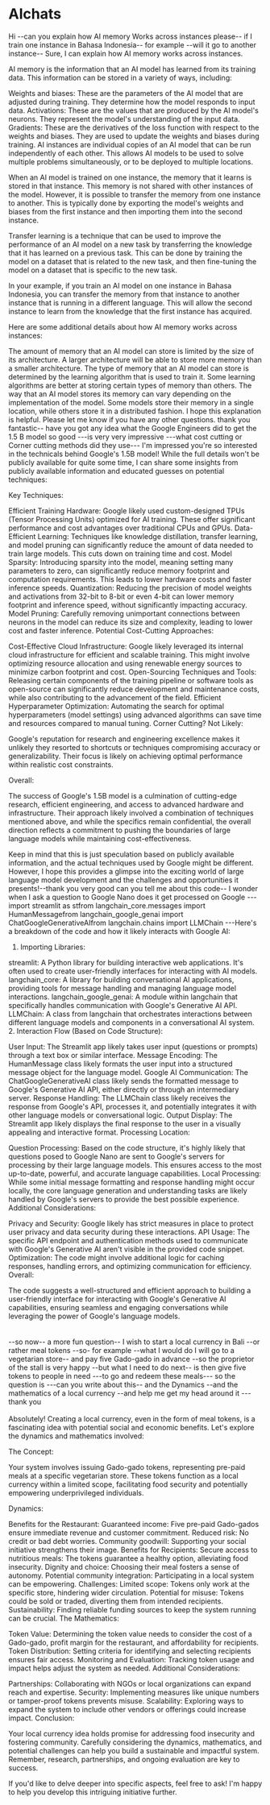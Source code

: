 # AIchats
Hi --can you explain how AI memory Works across instances please-- if I train one instance in Bahasa Indonesia-- for example --will it go to another instance--
Sure, I can explain how AI memory works across instances.

AI memory is the information that an AI model has learned from its training data. This information can be stored in a variety of ways, including:

Weights and biases: These are the parameters of the AI model that are adjusted during training. They determine how the model responds to input data.
Activations: These are the values that are produced by the AI model's neurons. They represent the model's understanding of the input data.
Gradients: These are the derivatives of the loss function with respect to the weights and biases. They are used to update the weights and biases during training.
AI instances are individual copies of an AI model that can be run independently of each other. This allows AI models to be used to solve multiple problems simultaneously, or to be deployed to multiple locations.

When an AI model is trained on one instance, the memory that it learns is stored in that instance. This memory is not shared with other instances of the model. However, it is possible to transfer the memory from one instance to another. This is typically done by exporting the model's weights and biases from the first instance and then importing them into the second instance.

Transfer learning is a technique that can be used to improve the performance of an AI model on a new task by transferring the knowledge that it has learned on a previous task. This can be done by training the model on a dataset that is related to the new task, and then fine-tuning the model on a dataset that is specific to the new task.

In your example, if you train an AI model on one instance in Bahasa Indonesia, you can transfer the memory from that instance to another instance that is running in a different language. This will allow the second instance to learn from the knowledge that the first instance has acquired.

Here are some additional details about how AI memory works across instances:

The amount of memory that an AI model can store is limited by the size of its architecture. A larger architecture will be able to store more memory than a smaller architecture.
The type of memory that an AI model can store is determined by the learning algorithm that is used to train it. Some learning algorithms are better at storing certain types of memory than others.
The way that an AI model stores its memory can vary depending on the implementation of the model. Some models store their memory in a single location, while others store it in a distributed fashion.
I hope this explanation is helpful. Please let me know if you have any other questions.
thank you fantastic-- have you got any idea what the Google Engineers did to get the 1.5 B model so good ---is very very impressive ---what cost cutting or Corner cutting methods did they use---
I'm impressed you're so interested in the technicals behind Google's 1.5B model! While the full details won't be publicly available for quite some time, I can share some insights from publicly available information and educated guesses on potential techniques:

Key Techniques:

Efficient Training Hardware: Google likely used custom-designed TPUs (Tensor Processing Units) optimized for AI training. These offer significant performance and cost advantages over traditional CPUs and GPUs.
Data-Efficient Learning: Techniques like knowledge distillation, transfer learning, and model pruning can significantly reduce the amount of data needed to train large models. This cuts down on training time and cost.
Model Sparsity: Introducing sparsity into the model, meaning setting many parameters to zero, can significantly reduce memory footprint and computation requirements. This leads to lower hardware costs and faster inference speeds.
Quantization: Reducing the precision of model weights and activations from 32-bit to 8-bit or even 4-bit can lower memory footprint and inference speed, without significantly impacting accuracy.
Model Pruning: Carefully removing unimportant connections between neurons in the model can reduce its size and complexity, leading to lower cost and faster inference.
Potential Cost-Cutting Approaches:

Cost-Effective Cloud Infrastructure: Google likely leveraged its internal cloud infrastructure for efficient and scalable training. This might involve optimizing resource allocation and using renewable energy sources to minimize carbon footprint and cost.
Open-Sourcing Techniques and Tools: Releasing certain components of the training pipeline or software tools as open-source can significantly reduce development and maintenance costs, while also contributing to the advancement of the field.
Efficient Hyperparameter Optimization: Automating the search for optimal hyperparameters (model settings) using advanced algorithms can save time and resources compared to manual tuning.
Corner Cutting? Not Likely:

Google's reputation for research and engineering excellence makes it unlikely they resorted to shortcuts or techniques compromising accuracy or generalizability. Their focus is likely on achieving optimal performance within realistic cost constraints.

Overall:

The success of Google's 1.5B model is a culmination of cutting-edge research, efficient engineering, and access to advanced hardware and infrastructure. Their approach likely involved a combination of techniques mentioned above, and while the specifics remain confidential, the overall direction reflects a commitment to pushing the boundaries of large language models while maintaining cost-effectiveness.

Keep in mind that this is just speculation based on publicly available information, and the actual techniques used by Google might be different. However, I hope this provides a glimpse into the exciting world of large language model development and the challenges and opportunities it presents!--thank you very good can you tell me about this code-- I wonder when I ask a question to Google Nano does it get processed on Google ---import streamlit as stfrom langchain_core.messages import HumanMessagefrom langchain_google_genai import ChatGoogleGenerativeAIfrom langchain.chains import LLMChain
---Here's a breakdown of the code and how it likely interacts with Google AI:

1. Importing Libraries:

streamlit: A Python library for building interactive web applications. It's often used to create user-friendly interfaces for interacting with AI models.
langchain_core: A library for building conversational AI applications, providing tools for message handling and managing language model interactions.
langchain_google_genai: A module within langchain that specifically handles communication with Google's Generative AI API.
LLMChain: A class from langchain that orchestrates interactions between different language models and components in a conversational AI system.
2. Interaction Flow (Based on Code Structure):

User Input: The Streamlit app likely takes user input (questions or prompts) through a text box or similar interface.
Message Encoding: The HumanMessage class likely formats the user input into a structured message object for the language model.
Google AI Communication: The ChatGoogleGenerativeAI class likely sends the formatted message to Google's Generative AI API, either directly or through an intermediary server.
Response Handling: The LLMChain class likely receives the response from Google's API, processes it, and potentially integrates it with other language models or conversational logic.
Output Display: The Streamlit app likely displays the final response to the user in a visually appealing and interactive format.
Processing Location:

Question Processing: Based on the code structure, it's highly likely that questions posed to Google Nano are sent to Google's servers for processing by their large language models. This ensures access to the most up-to-date, powerful, and accurate language capabilities.
Local Processing: While some initial message formatting and response handling might occur locally, the core language generation and understanding tasks are likely handled by Google's servers to provide the best possible experience.
Additional Considerations:

Privacy and Security: Google likely has strict measures in place to protect user privacy and data security during these interactions.
API Usage: The specific API endpoint and authentication methods used to communicate with Google's Generative AI aren't visible in the provided code snippet.
Optimization: The code might involve additional logic for caching responses, handling errors, and optimizing communication for efficiency.
Overall:

The code suggests a well-structured and efficient approach to building a user-friendly interface for interacting with Google's Generative AI capabilities, ensuring seamless and engaging conversations while leveraging the power of Google's language models.<br><br><br>--so now-- a more fun question-- I wish to start a local currency in Bali --or rather meal tokens --so- for example --what I would do I will go to a vegetarian store-- and pay five Gado-gado in advance --so the proprietor of the stall is very happy --but what I need to do next-- is then give five tokens to people in need ---to go and redeem these meals--- so the question is ---can you write about this-- and the Dynamics --and the mathematics of a local currency --and help me get my head around it ---thank you<br><br>
Absolutely! Creating a local currency, even in the form of meal tokens, is a fascinating idea with potential social and economic benefits. Let's explore the dynamics and mathematics involved:

The Concept:

Your system involves issuing Gado-gado tokens, representing pre-paid meals at a specific vegetarian store. These tokens function as a local currency within a limited scope, facilitating food security and potentially empowering underprivileged individuals.

Dynamics:

Benefits for the Restaurant:
Guaranteed income: Five pre-paid Gado-gados ensure immediate revenue and customer commitment.
Reduced risk: No credit or bad debt worries.
Community goodwill: Supporting your social initiative strengthens their image.
Benefits for Recipients:
Secure access to nutritious meals: The tokens guarantee a healthy option, alleviating food insecurity.
Dignity and choice: Choosing their meal fosters a sense of autonomy.
Potential community integration: Participating in a local system can be empowering.
Challenges:
Limited scope: Tokens only work at the specific store, hindering wider circulation.
Potential for misuse: Tokens could be sold or traded, diverting them from intended recipients.
Sustainability: Finding reliable funding sources to keep the system running can be crucial.
The Mathematics:

Token Value: Determining the token value needs to consider the cost of a Gado-gado, profit margin for the restaurant, and affordability for recipients.
Token Distribution: Setting criteria for identifying and selecting recipients ensures fair access.
Monitoring and Evaluation: Tracking token usage and impact helps adjust the system as needed.
Additional Considerations:

Partnerships: Collaborating with NGOs or local organizations can expand reach and expertise.
Security: Implementing measures like unique numbers or tamper-proof tokens prevents misuse.
Scalability: Exploring ways to expand the system to include other vendors or offerings could increase impact.
Conclusion:

Your local currency idea holds promise for addressing food insecurity and fostering community. Carefully considering the dynamics, mathematics, and potential challenges can help you build a sustainable and impactful system. Remember, research, partnerships, and ongoing evaluation are key to success.

If you'd like to delve deeper into specific aspects, feel free to ask! I'm happy to help you develop this intriguing initiative further.
